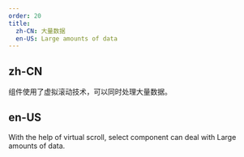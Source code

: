 ```yaml
---
order: 20
title:
  zh-CN: 大量数据
  en-US: Large amounts of data
---
```


## zh-CN

组件使用了虚拟滚动技术，可以同时处理大量数据。

## en-US

With the help of virtual scroll, select component can deal with Large amounts of data.

